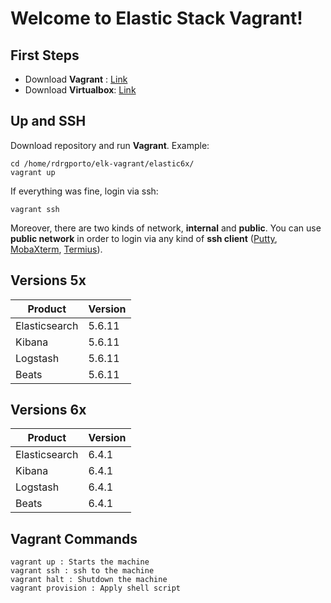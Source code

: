 # Welcome to Elastic Stack Vagrant!

## First Steps

 - Download **Vagrant** : [Link](https://www.vagrantup.com/downloads.html)
 - Download **Virtualbox**: [Link](https://www.virtualbox.org/wiki/Downloads)

## Up and SSH

Download repository and run **Vagrant**. Example:

    cd /home/rdrgporto/elk-vagrant/elastic6x/
    vagrant up

If everything was fine, login via ssh:

    vagrant ssh

Moreover, there are two kinds of network, **internal** and **public**. You can use **public network** in order to login via any kind of **ssh client** ([Putty](https://www.putty.org/), [MobaXterm](https://mobaxterm.mobatek.net/), [Termius](https://www.termius.com/)).

## Versions 5x

| Product | Version |
|--|--|
| Elasticsearch |  5.6.11 |
| Kibana |  5.6.11 |
| Logstash |  5.6.11 |
| Beats |  5.6.11 |

## Versions 6x

| Product | Version |
|--|--|
| Elasticsearch |  6.4.1 |
| Kibana |  6.4.1 |
| Logstash |  6.4.1 |
| Beats |  6.4.1 |

## Vagrant Commands

    vagrant up : Starts the machine
    vagrant ssh : ssh to the machine
    vagrant halt : Shutdown the machine
    vagrant provision : Apply shell script
